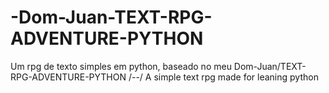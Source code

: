 # -Dom-Juan-TEXT-RPG-ADVENTURE-PYTHON
Um rpg de texto simples em python, baseado no meu  Dom-Juan/TEXT-RPG-ADVENTURE-PYTHON /--/ A simple text rpg made for leaning python
